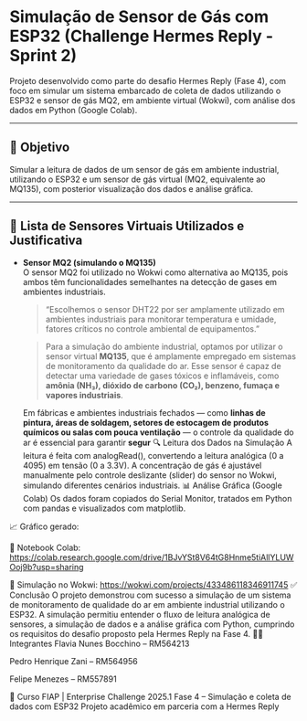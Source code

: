 # Simulação de Sensor de Gás com ESP32 (Challenge Hermes Reply - Sprint 2)

Projeto desenvolvido como parte do desafio Hermes Reply (Fase 4), com foco em simular um sistema embarcado de coleta de dados utilizando o ESP32 e sensor de gás MQ2, em ambiente virtual (Wokwi), com análise dos dados em Python (Google Colab).

---

## 🎯 Objetivo

Simular a leitura de dados de um sensor de gás em ambiente industrial, utilizando o ESP32 e um sensor de gás virtual (MQ2, equivalente ao MQ135), com posterior visualização dos dados e análise gráfica.

---

## 🧪 Lista de Sensores Virtuais Utilizados e Justificativa

- **Sensor MQ2 (simulando o MQ135)**  
  O sensor MQ2 foi utilizado no Wokwi como alternativa ao MQ135, pois ambos têm funcionalidades semelhantes na detecção de gases em ambientes industriais.  
  
  > “Escolhemos o sensor DHT22 por ser amplamente utilizado em ambientes industriais para monitorar temperatura e umidade, fatores críticos no controle ambiental de equipamentos.”  
  
  > Para a simulação do ambiente industrial, optamos por utilizar o sensor virtual **MQ135**, que é amplamente empregado em sistemas de monitoramento da qualidade do ar. Esse sensor é capaz de detectar uma variedade de gases tóxicos e inflamáveis, como **amônia (NH₃), dióxido de carbono (CO₂), benzeno, fumaça e vapores industriais**.

  Em fábricas e ambientes industriais fechados — como **linhas de pintura, áreas de soldagem, setores de estocagem de produtos químicos ou salas com pouca ventilação** — o controle da qualidade do ar é essencial para garantir **segur**
🔍 Leitura dos Dados na Simulação
A leitura é feita com analogRead(), convertendo a leitura analógica (0 a 4095) em tensão (0 a 3.3V).
A concentração de gás é ajustável manualmente pelo controle deslizante (slider) do sensor no Wokwi, simulando diferentes cenários industriais.
📊 Análise Gráfica (Google Colab)
Os dados foram copiados do Serial Monitor, tratados em Python com pandas e visualizados com matplotlib.

📈 Gráfico gerado:

🔗 Notebook Colab:
https://colab.research.google.com/drive/1BJvYSt8V64tG8Hnme5tiAllYLUWOoj9b?usp=sharing

🔗 Simulação no Wokwi:
https://wokwi.com/projects/433486118346911745
✅ Conclusão
O projeto demonstrou com sucesso a simulação de um sistema de monitoramento de qualidade do ar em ambiente industrial utilizando o ESP32. A simulação permitiu entender o fluxo de leitura analógica de sensores, a simulação de dados e a análise gráfica com Python, cumprindo os requisitos do desafio proposto pela Hermes Reply na Fase 4.
👨‍💻 Integrantes
Flavia Nunes Bocchino – RM564213

Pedro Henrique Zani – RM564956

Felipe Menezes – RM557891

📌 Curso
FIAP | Enterprise Challenge 2025.1
Fase 4 – Simulação e coleta de dados com ESP32
Projeto acadêmico em parceria com a Hermes Reply

